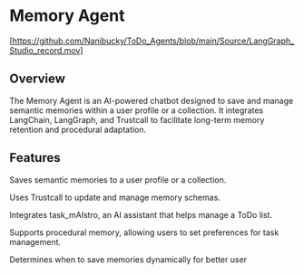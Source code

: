 # Memory Agent

[https://github.com/Nanibucky/ToDo_Agents/blob/main/Source/LangGraph_Studio_record.mov]



## Overview

The Memory Agent is an AI-powered chatbot designed to save and manage semantic memories within a user profile or a collection. It integrates LangChain, LangGraph, and Trustcall to facilitate long-term memory retention and procedural adaptation.

## Features

Saves semantic memories to a user profile or a collection.

Uses Trustcall to update and manage memory schemas.

Integrates task_mAIstro, an AI assistant that helps manage a ToDo list.

Supports procedural memory, allowing users to set preferences for task management.

Determines when to save memories dynamically for better user 
